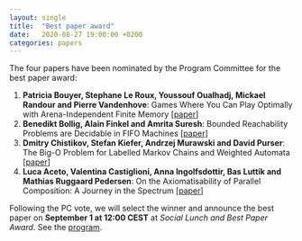 ```yaml
---
layout: single
title:  "Best paper award"
date:   2020-08-27 19:00:00 +0200
categories: papers
---
```


The four papers have been nominated by the Program Committee for the
best paper award:

1. __Patricia Bouyer, Stephane Le Roux, Youssouf Oualhadj, Mickael Randour and Pierre Vandenhove__: Games Where You Can Play Optimally with Arena-Independent Finite Memory [[paper](https://drops.dagstuhl.de/opus/frontdoor.php?source_opus=12836)]
1. __Benedikt Bollig, Alain Finkel and Amrita Suresh__: Bounded Reachability Problems are Decidable in FIFO Machines [[paper](https://drops.dagstuhl.de/opus/frontdoor.php?source_opus=12861)]
1. __Dmitry Chistikov, Stefan Kiefer, Andrzej Murawski and David Purser__: The Big-O Problem for Labelled Markov Chains and Weighted Automata
    [[paper](https://drops.dagstuhl.de/opus/frontdoor.php?source_opus=12853)]
1. __Luca Aceto, Valentina Castiglioni, Anna Ingolfsdottir, Bas Luttik
    and Mathias Ruggaard Pedersen__: On the Axiomatisability of Parallel
    Composition: A Journey in the Spectrum
    [[paper](https://drops.dagstuhl.de/opus/frontdoor.php?source_opus=12830)]

Following the PC vote, we will select the winner and announce the best paper on
**September 1 at 12:00 CEST** at _Social Lunch and Best Paper Award_. See the
[program](https://easychair.org/smart-program/CONCUR20/).

